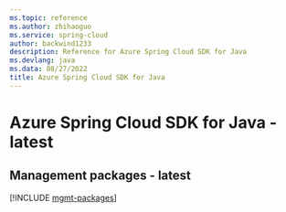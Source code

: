 ```yaml
---
ms.topic: reference
ms.author: zhihaoguo
ms.service: spring-cloud
author: backwind1233
description: Reference for Azure Spring Cloud SDK for Java
ms.devlang: java
ms.data: 08/27/2022
title: Azure Spring Cloud SDK for Java
---
```

# Azure Spring Cloud SDK for Java - latest

## Management packages - latest
[!INCLUDE [mgmt-packages](spring-cloud-mgmt-index.md)]